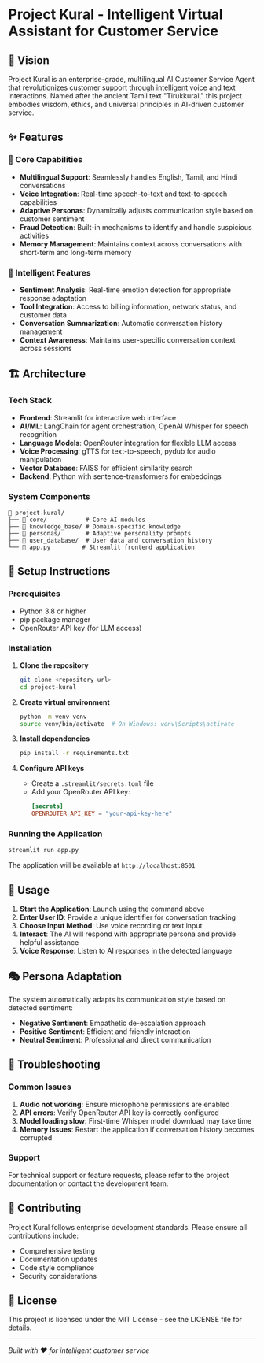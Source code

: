# Project Kural - Intelligent Virtual Assistant for Customer Service

## 🌟 Vision

Project Kural is an enterprise-grade, multilingual AI Customer Service Agent that revolutionizes customer support through intelligent voice and text interactions. Named after the ancient Tamil text "Tirukkural," this project embodies wisdom, ethics, and universal principles in AI-driven customer service.

## ✨ Features

### 🎯 Core Capabilities
- **Multilingual Support**: Seamlessly handles English, Tamil, and Hindi conversations
- **Voice Integration**: Real-time speech-to-text and text-to-speech capabilities
- **Adaptive Personas**: Dynamically adjusts communication style based on customer sentiment
- **Fraud Detection**: Built-in mechanisms to identify and handle suspicious activities
- **Memory Management**: Maintains context across conversations with short-term and long-term memory

### 🧠 Intelligent Features
- **Sentiment Analysis**: Real-time emotion detection for appropriate response adaptation
- **Tool Integration**: Access to billing information, network status, and customer data
- **Conversation Summarization**: Automatic conversation history management
- **Context Awareness**: Maintains user-specific conversation context across sessions

## 🏗️ Architecture

### Tech Stack
- **Frontend**: Streamlit for interactive web interface
- **AI/ML**: LangChain for agent orchestration, OpenAI Whisper for speech recognition
- **Language Models**: OpenRouter integration for flexible LLM access
- **Voice Processing**: gTTS for text-to-speech, pydub for audio manipulation
- **Vector Database**: FAISS for efficient similarity search
- **Backend**: Python with sentence-transformers for embeddings

### System Components
```
📂 project-kural/
├── 📂 core/           # Core AI modules
├── 📂 knowledge_base/ # Domain-specific knowledge
├── 📂 personas/       # Adaptive personality prompts
├── 📂 user_database/  # User data and conversation history
└── 📄 app.py         # Streamlit frontend application
```

## 🚀 Setup Instructions

### Prerequisites
- Python 3.8 or higher
- pip package manager
- OpenRouter API key (for LLM access)

### Installation

1. **Clone the repository**
   ```bash
   git clone <repository-url>
   cd project-kural
   ```

2. **Create virtual environment**
   ```bash
   python -m venv venv
   source venv/bin/activate  # On Windows: venv\Scripts\activate
   ```

3. **Install dependencies**
   ```bash
   pip install -r requirements.txt
   ```

4. **Configure API keys**
   - Create a `.streamlit/secrets.toml` file
   - Add your OpenRouter API key:
     ```toml
     [secrets]
     OPENROUTER_API_KEY = "your-api-key-here"
     ```

### Running the Application

```bash
streamlit run app.py
```

The application will be available at `http://localhost:8501`

## 📖 Usage

1. **Start the Application**: Launch using the command above
2. **Enter User ID**: Provide a unique identifier for conversation tracking
3. **Choose Input Method**: Use voice recording or text input
4. **Interact**: The AI will respond with appropriate persona and provide helpful assistance
5. **Voice Response**: Listen to AI responses in the detected language

## 🎭 Persona Adaptation

The system automatically adapts its communication style based on detected sentiment:

- **Negative Sentiment**: Empathetic de-escalation approach
- **Positive Sentiment**: Efficient and friendly interaction
- **Neutral Sentiment**: Professional and direct communication

## 🔧 Troubleshooting

### Common Issues

1. **Audio not working**: Ensure microphone permissions are enabled
2. **API errors**: Verify OpenRouter API key is correctly configured
3. **Model loading slow**: First-time Whisper model download may take time
4. **Memory issues**: Restart the application if conversation history becomes corrupted

### Support

For technical support or feature requests, please refer to the project documentation or contact the development team.

## 🤝 Contributing

Project Kural follows enterprise development standards. Please ensure all contributions include:
- Comprehensive testing
- Documentation updates
- Code style compliance
- Security considerations

## 📄 License

This project is licensed under the MIT License - see the LICENSE file for details.

---

*Built with ❤️ for intelligent customer service*